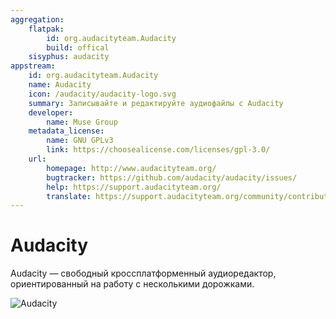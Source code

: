 ```yaml
---
aggregation:
    flatpak:
        id: org.audacityteam.Audacity
        build: offical
    sisyphus: audacity
appstream:
    id: org.audacityteam.Audacity
    name: Audacity
    icon: /audacity/audacity-logo.svg
    summary: Записывайте и редактируйте аудиофайлы с Audacity
    developer:
        name: Muse Group
    metadata_license:
        name: GNU GPLv3
        link: https://choosealicense.com/licenses/gpl-3.0/
    url:
        homepage: http://www.audacityteam.org/
        bugtracker: https://github.com/audacity/audacity/issues/
        help: https://support.audacityteam.org/
        translate: https://support.audacityteam.org/community/contributing/translating/
---
```


# Audacity

Audacity — свободный кроссплатформенный аудиоредактор, ориентированный на работу с несколькими дорожками.

![Audacity](/audacity/audacity-1.png)

<!--@include: @apps/_parts/install/content-repo.md-->
<!--@include: @apps/_parts/install/content-flatpak.md-->
